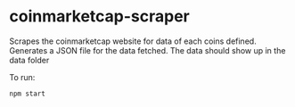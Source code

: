 # coinmarketcap-scraper
Scrapes the coinmarketcap website for data of each coins defined.
Generates a JSON file for the data fetched. The data should show up in the data folder

To run:
```
npm start
```
